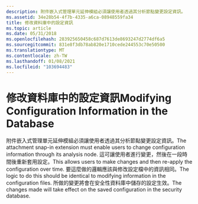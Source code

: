 ```yaml
---
description: 附件嵌入式管理單元延伸模組必須讓使用者透過其分析節點變更設定資訊。
ms.assetid: 34e28b54-4f7b-4335-a6ca-08948559fa34
title: 修改資料庫中的設定資訊
ms.topic: article
ms.date: 05/31/2018
ms.openlocfilehash: 283925650458c687d7613de8693247d2774df6a5
ms.sourcegitcommit: 831e8f3db78ab820e1710cede244553c70e50500
ms.translationtype: MT
ms.contentlocale: zh-TW
ms.lasthandoff: 01/08/2021
ms.locfileid: "103694483"
---
```

# <a name="modifying-configuration-information-in-the-database"></a><span data-ttu-id="b9422-103">修改資料庫中的設定資訊</span><span class="sxs-lookup"><span data-stu-id="b9422-103">Modifying Configuration Information in the Database</span></span>

<span data-ttu-id="b9422-104">附件嵌入式管理單元延伸模組必須讓使用者透過其分析節點變更設定資訊。</span><span class="sxs-lookup"><span data-stu-id="b9422-104">The attachment snap-in extension must enable users to change configuration information through its analysis node.</span></span> <span data-ttu-id="b9422-105">這可讓使用者進行變更，然後在一段時間後重新套用設定。</span><span class="sxs-lookup"><span data-stu-id="b9422-105">This allows users to make changes and then re-apply the configuration over time.</span></span> <span data-ttu-id="b9422-106">要這麼做的邏輯應該與修改設定檔中的資訊相同。</span><span class="sxs-lookup"><span data-stu-id="b9422-106">The logic to do this should be identical to modifying information in the configuration files.</span></span> <span data-ttu-id="b9422-107">所做的變更將會在安全性資料庫中儲存的設定生效。</span><span class="sxs-lookup"><span data-stu-id="b9422-107">The changes made will take effect on the saved configuration in the security database.</span></span>

 

 



